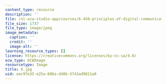 ```yaml
---
content_type: resource
description: ''
file: /ol-ocw-studio-app/courses/6-450-principles-of-digital-communications-i-fall-2006/eac97e35e25a606ad40b5743ad9811e0_6.jpg
file_size: 1737
file_type: image/jpeg
image_metadata:
  caption: ''
  credit: ''
  image-alt: ''
learning_resource_types: []
license: https://creativecommons.org/licenses/by-nc-sa/4.0/
ocw_type: OCWImage
resourcetype: Image
title: 6.jpg
uid: eac97e35-e25a-606a-d40b-5743ad9811e0
---
```


